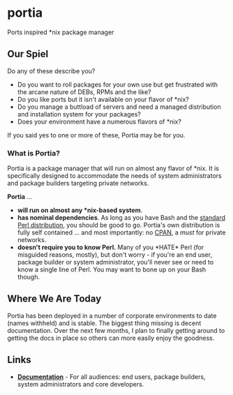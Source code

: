 portia
======

Ports inspired *nix package manager

Our Spiel
---------

Do any of these describe you?

* Do you want to roll packages for your own use but get frustrated with the arcane nature of DEBs, RPMs and the like?
* Do you like ports but it isn't available on your flavor of *nix?
* Do you manage a buttload of servers and need a managed distribution and installation system for your packages?
* Does your environment have a numerous flavors of *nix?

If you said yes to one or more of these, Portia may be for you.

### What is Portia?

Portia is a package manager that will run on almost any flavor of *nix.
It is specifically designed to accommodate the needs of system administrators and package builders targeting private networks.

**Portia** ...

* **will run on almost any \*nix-based system**.
* **has nominal dependencies**.  As long as you have Bash and the [standard Perl distribution](http://perldoc.perl.org/perlmodlib.html#Standard-Modules), you should be good to go.  Portia's own distribution is fully self contained ... and most importantly: no [CPAN](http://www.cpan.org/), a *must* for private networks.
* **doesn't require you to know Perl.**   Many of you \*HATE* Perl (for misguided reasons, mostly), but don't worry - if you're an end user, package builder or system administrator, you'll never see or need to know a single line of Perl.  You may want to bone up on your Bash though.

Where We Are Today
------------------

Portia has been deployed in a number of corporate environments to date (names withheld) and is stable.
The biggest thing missing is decent documentation.  Over the next few months, I plan to finally getting around to getting the docs in place so others can more easily enjoy the goodness.

Links
-----

* **[Documentation](doc/README.md)** - For all audiences: end users, package builders, system administrators and core developers.